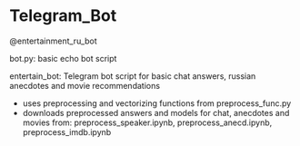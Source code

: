 # Telegram_Bot

@entertainment_ru_bot

bot.py: basic echo bot script

entertain_bot: Telegram bot script for basic chat answers, russian anecdotes and movie recommendations
- uses preprocessing and vectorizing functions from preprocess_func.py
- downloads preprocessed answers and models
  for chat, anecdotes and movies from: preprocess_speaker.ipynb, preprocess_anecd.ipynb, preprocess_imdb.ipynb
                                                                
